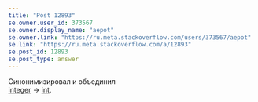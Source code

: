 ```yaml
---
title: "Post 12893"
se.owner.user_id: 373567
se.owner.display_name: "aepot"
se.owner.link: "https://ru.meta.stackoverflow.com/users/373567/aepot"
se.link: "https://ru.meta.stackoverflow.com/a/12893"
se.post_id: 12893
se.post_type: answer
---
```

<p>Синонимизировал и объединил<br />
<a href="https://ru.stackoverflow.com/questions/tagged/integer" class="post-tag" title="показать вопросы с меткой [integer]" aria-label="показать вопросы с меткой [integer]" rel="tag" aria-labelledby="tag-integer-tooltip-container">integer</a> → <a href="https://ru.stackoverflow.com/questions/tagged/int" class="post-tag" title="показать вопросы с меткой [int]" aria-label="показать вопросы с меткой [int]" rel="tag" aria-labelledby="tag-int-tooltip-container">int</a>.</p>
